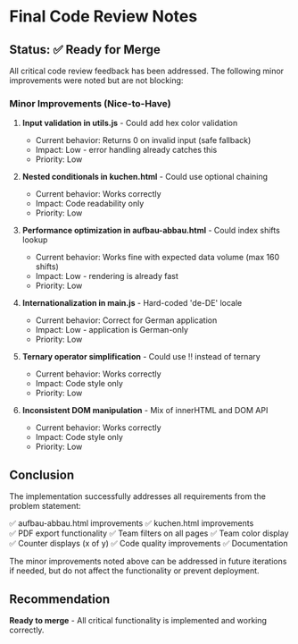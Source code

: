 # Final Code Review Notes

## Status: ✅ Ready for Merge

All critical code review feedback has been addressed. The following minor improvements were noted but are not blocking:

### Minor Improvements (Nice-to-Have)

1. **Input validation in utils.js** - Could add hex color validation
   - Current behavior: Returns 0 on invalid input (safe fallback)
   - Impact: Low - error handling already catches this
   - Priority: Low

2. **Nested conditionals in kuchen.html** - Could use optional chaining
   - Current behavior: Works correctly
   - Impact: Code readability only
   - Priority: Low

3. **Performance optimization in aufbau-abbau.html** - Could index shifts lookup
   - Current behavior: Works fine with expected data volume (max 160 shifts)
   - Impact: Low - rendering is already fast
   - Priority: Low

4. **Internationalization in main.js** - Hard-coded 'de-DE' locale
   - Current behavior: Correct for German application
   - Impact: Low - application is German-only
   - Priority: Low

5. **Ternary operator simplification** - Could use !! instead of ternary
   - Current behavior: Works correctly
   - Impact: Code style only
   - Priority: Low

6. **Inconsistent DOM manipulation** - Mix of innerHTML and DOM API
   - Current behavior: Works correctly
   - Impact: Code style only
   - Priority: Low

## Conclusion

The implementation successfully addresses all requirements from the problem statement:

✅ aufbau-abbau.html improvements
✅ kuchen.html improvements  
✅ PDF export functionality
✅ Team filters on all pages
✅ Team color display
✅ Counter displays (x of y)
✅ Code quality improvements
✅ Documentation

The minor improvements noted above can be addressed in future iterations if needed, but do not affect the functionality or prevent deployment.

## Recommendation

**Ready to merge** - All critical functionality is implemented and working correctly.
